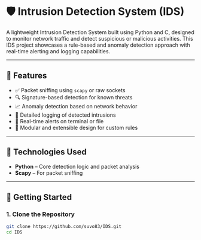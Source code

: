 
# 🛡️ Intrusion Detection System (IDS)

A lightweight Intrusion Detection System built using Python and C, designed to monitor network traffic and detect suspicious or malicious activities. This IDS project showcases a rule-based and anomaly detection approach with real-time alerting and logging capabilities.

---

## 📌 Features

- ✅ Packet sniffing using `scapy` or raw sockets
- 🔍 Signature-based detection for known threats
- 📈 Anomaly detection based on network behavior
- 📄 Detailed logging of detected intrusions
- 🔔 Real-time alerts on terminal or file
- 🧠 Modular and extensible design for custom rules

---

## 🧰 Technologies Used

- **Python** – Core detection logic and packet analysis
- **Scapy** – For packet sniffing
---

## 🚀 Getting Started

### 1. Clone the Repository

```bash
git clone https://github.com/suvo83/IDS.git
cd IDS
